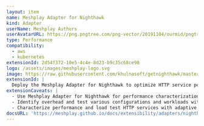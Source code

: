 ```yaml
---
layout: item
name: Meshplay Adapter for Nighthawk
kind: Adapter
userName: Meshplay Authors
userAvatarURL: https://png.pngtree.com/png-vector/20191104/ourmid/pngtree-businessman-avatar-cartoon-style-png-image_1953664.jpg
type: Performance
compatibility: 
  - aws
  - kubernetes
extensionId: 2d54f372-10e5-4c4e-8d23-b9c35c68ce98
logo: /assets/images/meshplay-logo.svg
image: https://raw.githubusercontent.com/khulnasoft/getnighthawk/master/docs/assets/images/logos/nighthawk/icon/nighthawk-logo.svg
extensionId: |
  Deploy the Meshplay Adapter for Nighthawk to optimize HTTP service performance testing with adaptive load control and Layer 7 testing capabilities.
extensionCaveats: |
  - Use Meshplay Adapter for Nighthawk for performance characterization and load testing of HTTP services.
  - Identify overhead and test various configurations and workloads with Meshplay Adapter for Nighthawk.
  - Characterize performance and load test HTTP services with adaptive load controllers supporting HTTP/HTTPS/HTTP2 protocols.
docsURL: 'https://meshplay.github.io/docs/extensibility/adapters/nighthawk'
---
```


